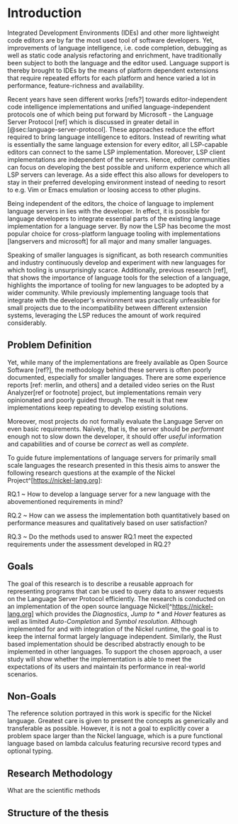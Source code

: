 # Introduction

Integrated Development Environments (IDEs) and other more lightweight code editors are by far the most used tool of software developers.
Yet, improvements of language intelligence, i.e. code completion, debugging as well as static code analysis refactoring and enrichment, have traditionally been subject to both the language and the editor used.
Language support is thereby brought to IDEs by the means of platform dependent extensions that require repeated efforts for each platform and hence varied a lot in performance, feature-richness and availability.
<!-- Comparison here? -->
Recent years have seen different works [refs?] towards editor-independent code intelligence implementations and unified language-independent protocols one of which being put forward by Microsoft - the Language Server Protocol [ref] which is discussed in greater detail in [@sec:language-server-protocol].
These approaches reduce the effort required to bring language intelligence to editors.
Instead of rewriting what is essentially the same language extension for every editor, all LSP-capable editors can connect to the same LSP implementation.
Moreover, LSP client implementations are independent of the servers.
Hence, editor communities can focus on developing the best possible and uniform experience which all LSP servers can leverage.
As a side effect this also allows for developers to stay in their preferred developing environment instead of needing to resort to e.g. Vim or Emacs emulation or loosing access to other plugins.

<!-- graphic here or in the backgroudn chapter -->

Being independent of the editors, the choice of language to implement language servers in lies with the developer.
In effect, it is possible for language developers to integrate essential parts of the existing language implementation for a language server.
By now the LSP has become the most popular choice for cross-platform language tooling with implementations [langservers and microsoft] for all major and many smaller languages.

Speaking of smaller languages is significant, as both research communities and industry continuously develop and experiment with new languages for which tooling is unsurprisingly scarce.
Additionally, previous research [ref], that shows the importance of language tools for the selection of a language, highlights the importance of tooling for new languages to be adopted by a wider community.
While previously implementing language tools that integrate with the developer's environment was practically unfeasible for small projects due to the incompatibility between different extension systems, leveraging the LSP reduces the amount of work required considerably.

## Problem Definition

Yet, while many of the implementations are freely available as Open Source Software [ref?], the methodology behind these servers is often poorly documented, especially for smaller languages.
There are some experience reports [ref: merlin, and others] and a detailed video series on the Rust Analyzer[ref or footnote] project, but implementations remain very opinionated and poorly guided through.
The result is that new implementations keep repeating to develop existing solutions.

Moreover, most projects do not formally evaluate the Language Server on even basic requirements.
Naïvely, that is, the server should be *performant* enough not to slow down the developer, it should offer *useful* information and capabilities and of course be *correct* as well as *complete*.

To guide future implementations of language servers for primarily small scale languages the research presented in this thesis aims to answer the following research questions at the example of the Nickel Project^[https://nickel-lang.org]:

RQ.1
  ~ How to develop a language server for a new language with the abovementioned requirements in mind?

RQ.2
  ~ How can we assess the implementation both quantitatively based on performance measures and qualitatively based on user satisfaction?

RQ.3
  ~ Do the methods used to answer RQ.1 meet the expected requirements under the assessment developed in RQ.2?

## Goals

The goal of this research is to describe a reusable approach for representing programs that can be used to query data to answer requests on the Language Server Protocol efficiently. The research is conducted on an implementation of the open source language Nickel[^https://nickel-lang.org] which provides the *Diagnostics*, *Jump to \** and *Hover*  features as well as limited *Auto-Completion* and *Symbol resolution*.
Although implemented for and with integration of the Nickel runtime, the goal is to keep the internal format largely language independent.
Similarly, the Rust based implementation should be described abstractly enough to be implemented in other languages.
To support the chosen approach, a user study will show whether the implementation is able to meet the expectations of its users and maintain its performance in real-world scenarios.

## Non-Goals

The reference solution portrayed in this work is specific for the Nickel language.  Greatest care is given to present the concepts as generically and transferable as possible. However, it is not a goal to explicitly cover a problem space larger than the Nickel language, which is a pure functional language based on lambda calculus <!-- is it? --> featuring recursive record types and optional typing.

## Research Methodology

What are the scientific methods


## Structure of the thesis
